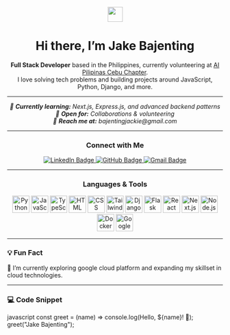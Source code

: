 <!-- Example: README.md -->

<!-- Add a nice banner or header image if you'd like 
<p align="center">
  <img src="/moon.png" alt="Pixel Art Banner" style="width:100%;" />
</p>
-->
<p align="center">
  <img src="https://media.giphy.com/media/hvRJCLFzcasrR4ia7z/giphy.gif" width="35" id="wave-hand">
</p>

<h1 align="center">Hi there, I’m Jake Bajenting</h1>

<p align="center">
  <strong id="typing-text">Full Stack Developer</strong> based in the Philippines,
  currently volunteering at <a href="https://www.facebook.com/AIPilipinasCebu">AI Pilipinas Cebu Chapter</a>.<br/>
  I love solving tech problems and building projects around JavaScript, Python, Django, and more.
</p>

---

<!-- Badges or quick info -->
<p align="center">
  <em>
    🌱 <strong>Currently learning:</strong> Next.js, Express.js, and advanced backend patterns <br/>
    🤝 <strong>Open for:</strong> Collaborations & volunteering <br/>
    💬 <strong>Reach me at:</strong> bajentingjackie@gmail.com <br/>
  </em>
</p>

---

<h3 align="center">Connect with Me</h3>
<p align="center">
  <a href="https://www.linkedin.com/in/jake-bajenting-902947274/">
    <img src="https://img.shields.io/badge/-LinkedIn-blue?style=flat&logo=Linkedin&logoColor=white" alt="LinkedIn Badge"/>
  </a>
  <a href="https://github.com/Cozyx213">
    <img src="https://img.shields.io/badge/-GitHub-black?style=flat&logo=GitHub&logoColor=white" alt="GitHub Badge"/>
  </a>
  <a href="mailto:bajentingjackie@gmail.com">
    <img src="https://img.shields.io/badge/-Gmail-c14438?style=flat&logo=Gmail&logoColor=white" alt="Gmail Badge"/>
  </a>
</p>

---

<h3 align="center">Languages & Tools</h3>
<p align="center">
  <img class="icon" src="https://cdn.jsdelivr.net/gh/devicons/devicon/icons/python/python-original.svg" title="Python" alt="Python" width="40" height="40"/>
  <img class="icon" src="https://cdn.jsdelivr.net/gh/devicons/devicon/icons/javascript/javascript-original.svg" title="JavaScript" alt="JavaScript" width="40" height="40"/>
  <img class="icon" src="https://cdn.jsdelivr.net/gh/devicons/devicon/icons/typescript/typescript-original.svg" title="TypeScript" alt="TypeScript" width="40" height="40"/>
  <img class="icon" src="https://cdn.jsdelivr.net/gh/devicons/devicon/icons/html5/html5-original.svg" title="HTML5" alt="HTML" width="40" height="40"/>
  <img class="icon" src="https://cdn.jsdelivr.net/gh/devicons/devicon/icons/css3/css3-original.svg" title="CSS3" alt="CSS" width="40" height="40"/>
  <img class="icon" src="https://tailwindcss.com/_next/static/media/tailwindcss-mark.d52e9897.svg" title="Tailwind CSS" alt="Tailwind CSS" width="40" height="40"/>
  <img class="icon" src="https://cdn.jsdelivr.net/gh/devicons/devicon/icons/django/django-plain.svg" title="Django" alt="Django" width="40" height="40"/>
  <img class="icon" src="https://cdn.jsdelivr.net/gh/devicons/devicon/icons/flask/flask-original.svg" title="Flask" alt="Flask" width="40" height="40"/>
  <img class="icon" src="https://cdn.jsdelivr.net/gh/devicons/devicon/icons/react/react-original.svg" title="React" alt="React" width="40" height="40"/>
  <img class="icon" src="https://cdn.jsdelivr.net/gh/devicons/devicon/icons/nextjs/nextjs-original.svg" title="Next.js" alt="Next.js" width="40" height="40"/>
  <img class="icon" src="https://cdn.jsdelivr.net/gh/devicons/devicon/icons/nodejs/nodejs-original.svg" title="Node.js" alt="Node.js" width="40" height="40"/>
  <img class="icon" src="https://cdn.jsdelivr.net/gh/devicons/devicon/icons/docker/docker-original.svg" title="Docker" alt="Docker" width="40" height="40"/>
  <img class="icon" src="https://cdn.jsdelivr.net/gh/devicons/devicon/icons/googlecloud/googlecloud-original.svg" title="Google Cloud Platform" alt="Google Cloud Platform" width="40" height="40"/>
  <!--
  <img class="icon" src="https://cdn.jsdelivr.net/gh/devicons/devicon/icons/linux/linux-original.svg" title="Linux" alt="Linux" width="40" height="40"/>
  <img class="glowing-icon" src="https://cdn.jsdelivr.net/gh/devicons/devicon/icons/archlinux/archlinux-plain.svg" title="Arch Linux" alt="Arch Linux" width="40" height="40"/>
  <img class="icon" src="https://ollama.com/public/ollama.png" title="Ollama" alt="Ollama" width="40" height="40"/>
</p>-->

---

### **💡 Fun Fact**
🚀 I’m currently exploring google cloud platform and expanding my skillset in cloud technologies.

---

### **💻 Code Snippet**

javascript
const greet = (name) => console.log(Hello, ${name}! 👋);
greet("Jake Bajenting");
